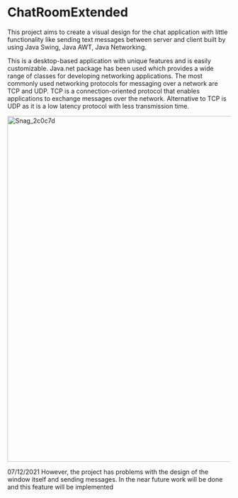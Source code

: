 # ChatRoomExtended

This project aims to create a visual design for the chat application with little functionality like sending text messages between server and client built by using Java Swing, Java AWT, Java Networking. 

This is a desktop-based application with unique features and is easily customizable. Java.net package has been used which provides a wide range of classes for developing networking applications. The most commonly used networking protocols for messaging over a network are TCP and UDP. TCP is a connection-oriented protocol that enables applications to exchange messages over the network. Alternative to TCP is UDP as it is a low latency protocol with less transmission time.

<img width="780" alt="Snag_2c0c7d" src="https://user-images.githubusercontent.com/76444962/145003642-fd6aba71-9812-4553-b6a0-205758dabaf6.png">




07/12/2021 However, the project has problems with the design of the window itself and sending messages. 
In the near future work will be done and this feature will be implemented 
